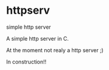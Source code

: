 # httpserv
simple http server

A simple http server in C.

At the moment not realy a http server ;)

In construction!!
